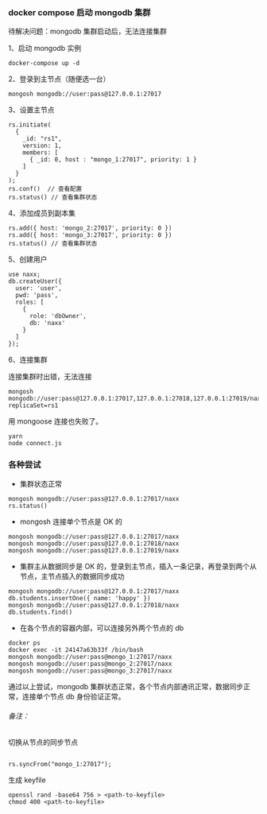 ### docker compose 启动 mongodb 集群

待解决问题：mongodb 集群启动后，无法连接集群

1、启动 mongodb 实例

```
docker-compose up -d
```

2、登录到主节点（随便选一台）

```
mongosh mongodb://user:pass@127.0.0.1:27017
```

3、设置主节点

```
rs.initiate(
  {
    _id: "rs1",
    version: 1,
    members: [
      { _id: 0, host : "mongo_1:27017", priority: 1 }
    ]
  }
);
rs.conf()  // 查看配置
rs.status() // 查看集群状态
```

4、添加成员到副本集

```
rs.add({ host: 'mongo_2:27017', priority: 0 })
rs.add({ host: 'mongo_3:27017', priority: 0 })
rs.status() // 查看集群状态
```

5、创建用户

```
use naxx;
db.createUser({
  user: 'user',
  pwd: 'pass',
  roles: [
    {
      role: 'dbOwner',
      db: 'naxx'
    }
  ]
});
```

6、连接集群

连接集群时出错，无法连接

```
mongosh mongodb://user:pass@127.0.0.1:27017,127.0.0.1:27018,127.0.0.1:27019/naxx?replicaSet=rs1
```

用 mongoose 连接也失败了。

```
yarn
node connect.js

```

### 各种尝试

- 集群状态正常

```
mongosh mongodb://user:pass@127.0.0.1:27017/naxx
rs.status()
```

- mongosh 连接单个节点是 OK 的

```
mongosh mongodb://user:pass@127.0.0.1:27017/naxx
mongosh mongodb://user:pass@127.0.0.1:27018/naxx
mongosh mongodb://user:pass@127.0.0.1:27019/naxx
```

- 集群主从数据同步是 OK 的，登录到主节点，插入一条记录，再登录到两个从节点，主节点插入的数据同步成功

```
mongosh mongodb://user:pass@127.0.0.1:27017/naxx
db.students.insertOne({ name: 'happy' })
mongosh mongodb://user:pass@127.0.0.1:27018/naxx
db.students.find()
```

- 在各个节点的容器内部，可以连接另外两个节点的 db

```
docker ps
docker exec -it 24147a63b33f /bin/bash
mongosh mongodb://user:pass@mongo_1:27017/naxx
mongosh mongodb://user:pass@mongo_2:27017/naxx
mongosh mongodb://user:pass@mongo_3:27017/naxx
```

通过以上尝试，mongodb 集群状态正常，各个节点内部通讯正常，数据同步正常，连接单个节点 db 身份验证正常。

###### 备注：

切换从节点的同步节点

```

rs.syncFrom("mongo_1:27017");

```

生成 keyfile

```
openssl rand -base64 756 > <path-to-keyfile>
chmod 400 <path-to-keyfile>
```
